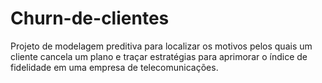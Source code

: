 # Churn-de-clientes
Projeto de modelagem preditiva para localizar os motivos pelos quais um cliente cancela um plano e traçar estratégias para aprimorar o índice de fidelidade em uma empresa de telecomunicações.
